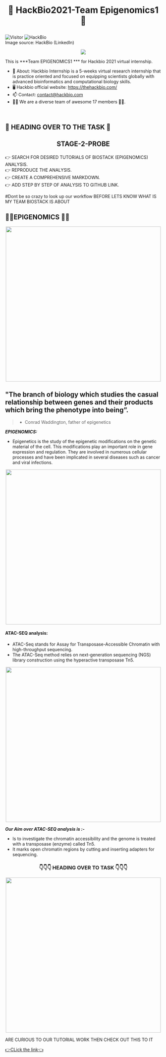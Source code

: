 # <p align="center">🤩 HackBio2021-Team Epigenomics1 🤩
 ![Visitor](https://visitor-badge.laobi.icu/badge?page_id=DSJawanth.HACKBIO_2021_TEAM_EPIGENOMICS1)
  ![HackBio](https://media-exp1.licdn.com/dms/image/C561BAQHKcVQGbcedOA/company-background_10000/0/1598491473588?e=2159024400&v=beta&t=rxECjvQ_YSc28Dn0n9YOtDoFFmvXjatRiqc__C2mpU0) <br>
  Image source: HackBio (LinkedIn) 
  
  <p align="center"> <img src="https://i.redd.it/sc0r7yw63b231.gif"> 
  
 This is ***Team EPIGENOMICS1 *** for Hackbio 2021 virtual internship.
 
- 🌱 About: Hackbio Internship is a 5-weeks virtual research internship that is practice oriented and focused on equipping scientists globally with advanced bioinformatics and      computational biology skills. 
- :desktop_computer: Hackbio official website: https://thehackbio.com/
- 📫 Contact: contact@hackbio.com
- :man_technologist: We are a diverse team of awesome 17 members 👩‍💻.
<!---
![Top Langs](https://github-readme-stats.vercel.app/api/top-langs/?username=DSJawanth&layout=compact)
--->

<br>  

##  :scroll: HEADING OVER TO THE TASK :scroll:
## <p align="center"> STAGE-2-PROBE

👉 SEARCH FOR DESIRED TUTORIALS OF BIOSTACK (EPIGENOMICS) ANALYSIS.<br>
👉 REPRODUCE THE ANALYSIS.<br>
👉 CREATE A COMPREHENSIVE MARKDOWN.<br>
👉 ADD STEP BY STEP OF ANALYSIS TO GITHUB LINK.<br>

#Dont be so crazy to look up our workflow 
BEFORE LETS KNOW WHAT IS MY TEAM BIOSTACK IS ABOUT

## :woman_scientist:**EPIGENOMICS** :man_scientist:

 <p align="center"> <img src="https://thumbs.gfycat.com/CelebratedHelpfulHoneyeater-size_restricted.gif" width="500px">

## "The branch of biology which studies the casual relationship between genes and their products which bring the phenotype into being”.
> - Conrad Waddington, father of epigenetics

***EPIGENOMICS:***
- Epigenetics is the study of the epigenetic modifications on the genetic material of the cell. This modifications play an important role in gene expression and regulation. They are involved in numerous cellular processes and have been implicated in several diseases such as cancer and viral infections.

<p align="center"> <img src="https://www.whatisepigenetics.com/wp-content/uploads/2013/07/dna-chromatin-histone.jpg" width ="500px">

#### ATAC-SEQ analysis:
- ATAC-Seq stands for Assay for Transposase-Accessible Chromatin with high-throughput sequencing.
- The ATAC-Seq method relies on next-generation sequencing (NGS) library construction using the hyperactive transposase Tn5.

<p align="center"> <img src="https://www.activemotif.com/uploads/images/web_site/services-hp-dec2015/open-chromatin.png" width="500px">

***Our Aim over ATAC-SEQ analysis is :-***
- Is to investigate the chromatin accessibility and the genome is treated with a transposase (enzyme) called Tn5. 
- It marks open chromatin regions by cutting and inserting adapters for sequencing.


 ### <p align="center"> :point_down::point_down::point_down: HEADING OVER TO TASK :point_down::point_down::point_down:


<p align="center"> <img src="https://c.tenor.com/hmoSrzzvK7UAAAAC/thanos-snap.gif" width="500px">
 
ARE CURIOUS TO OUR TUTORIAL WORK THEN CHECK OUT THIS TO IT
 
 [:point_right:CLick the link:point_left:](https://github.com/DSJaswanth/HACKBIO_2021_TEAM_EPIGENOMICS1/blob/main/HACKBIO%20TEAM%20EPIGENOMICS1%20(ATAC-SEQ%20ANALYSIS%20BASED%20ON%20GALAXY%20AND%20LINUX)%20.md)




         
 


